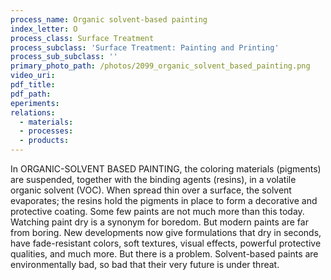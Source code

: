 ```yaml
---
process_name: Organic solvent-based painting
index_letter: O
process_class: Surface Treatment
process_subclass: 'Surface Treatment: Painting and Printing'
process_sub_subclass: ''
primary_photo_path: /photos/2099_organic_solvent_based_painting.png
video_uri:
pdf_title:
pdf_path:
eperiments:
relations:
  - materials:
  - processes:
  - products:
---
```


In ORGANIC-SOLVENT BASED PAINTING, the coloring materials (pigments) are suspended, together with the binding agents (resins), in a volatile organic solvent (VOC). When spread thin over a surface, the solvent evaporates; the resins hold the pigments in place to form a decorative and protective coating. Some few paints are not much more than this today. Watching paint dry is a synonym for boredom. But modern paints are far from boring. New developments now give formulations that dry in seconds, have fade-resistant colors, soft textures, visual effects, powerful protective qualities, and much more. But there is a problem. Solvent-based paints are environmentally bad, so bad that their very future is under threat.
